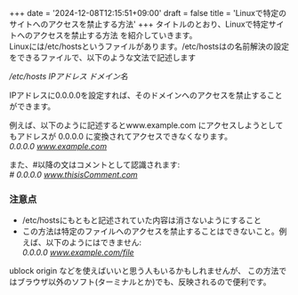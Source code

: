 +++
date = '2024-12-08T12:15:51+09:00'
draft = false
title = 'Linuxで特定のサイトへのアクセスを禁止する方法'
+++
タイトルのとおり、Linuxで特定サイトへのアクセスを禁止する方法
を紹介していきます。  
Linuxには/etc/hostsというファイルがあります。/etc/hostsはの名前解決の設定をできるファイルで、以下のような文法で記述します  
<!--more-->
*/etc/hosts*
*IPアドレス ドメイン名*

IPアドレスに0.0.0.0を設定すれば、そのドメインへのアクセスを禁止することができます。  

例えば、以下のように記述するとwww.example.com にアクセスしようとしてもアドレスが 0.0.0.0 に変換されてアクセスできなくなります。  
*0.0.0.0 www.example.com*  

また、#以降の文はコメントとして認識されます:  
*# 0.0.0.0 www.thisisComment.com*  

### 注意点
- /etc/hostsにもともと記述されていた内容は消さないようにすること
- この方法は特定のファイルへのアクセスを禁止することはできないこと。例えば、以下のようにはできません:    
*0.0.0.0 www.example.com/file*  

ublock origin などを使えばいいと思う人もいるかもしれませんが、
この方法ではブラウザ以外のソフト(ターミナルとか)でも、反映されるので便利です。
